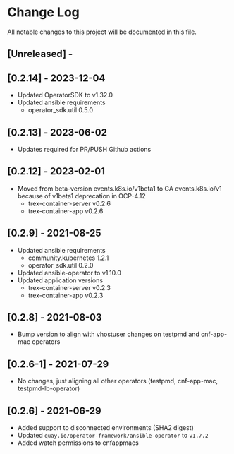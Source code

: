# Change Log

All notable changes to this project will be documented in this file.

## [Unreleased] -

## [0.2.14] - 2023-12-04

- Updated OperatorSDK to v1.32.0
- Updated ansible requirements
  - operator_sdk.util 0.5.0

## [0.2.13] - 2023-06-02

- Updates required for PR/PUSH Github actions

## [0.2.12] - 2023-02-01

- Moved from beta-version events.k8s.io/v1beta1 to GA events.k8s.io/v1 because of v1beta1 deprecation in OCP-4.12
  - trex-container-server v0.2.6
  - trex-container-app v0.2.6

## [0.2.9] - 2021-08-25

- Updated ansible requirements
  - community.kubernetes 1.2.1
  - operator_sdk.util 0.2.0
- Updated ansible-operator  to v1.10.0
- Updated application versions
  - trex-container-server v0.2.3
  - trex-container-app v0.2.3
## [0.2.8] - 2021-08-03

- Bump version to align with vhostuser changes on testpmd and cnf-app-mac operators

## [0.2.6-1] - 2021-07-29

- No changes, just aligning all other operators (testpmd, cnf-app-mac, testpmd-lb-operator)

## [0.2.6] - 2021-06-29

- Added support to disconnected environments (SHA2 digest)
- Updated `quay.io/operator-framework/ansible-operator` to `v1.7.2`
- Added watch permissions to cnfappmacs
